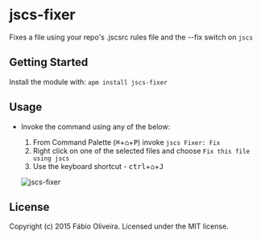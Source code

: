 # jscs-fixer

Fixes a file using your repo's .jscsrc rules file and the --fix switch on `jscs`

## Getting Started
Install the module with: `apm install jscs-fixer`

## Usage

* Invoke the command using any of the below:
  1. From Command Palette (<kbd>⌘</kbd>+<kbd>⌂</kbd>+<kbd>P</kbd>) invoke `jscs Fixer: Fix`
  2. Right click on one of the selected files and choose `Fix this file using jscs`
  3. Use the keyboard shortcut - <kbd>ctrl</kbd>+<kbd>⌂</kbd>+<kbd>J</kbd>

  ![jscs-fixer](https://cldup.com/Rmg6zIa3kS.gif)

## License
Copyright (c) 2015 Fábio Oliveira. Licensed under the MIT license.

